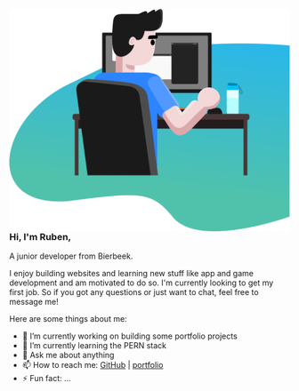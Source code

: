 <img src="bureau3000.png" align="right" width="600" />

### Hi, I'm Ruben,
A junior developer from Bierbeek. 

I enjoy building websites and learning new stuff like app and game development and am motivated to do so.
I'm currently looking to get my first job. So if you got any questions or just want to chat, feel free to message me!

Here are some things about me:

- 🔭 I’m currently working on building some portfolio projects
- 🌱 I’m currently learning the PERN stack
- 💬 Ask me about anything
- 📫 How to reach me: [GitHub](http://github.com/Ruben-Winant) | [portfolio](https://ruben-winant.github.io/portfolio/)
- ⚡ Fun fact: ...


